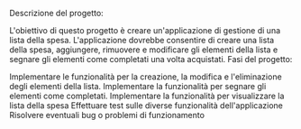 Descrizione del progetto:

L'obiettivo di questo progetto è creare un'applicazione di gestione di una lista della spesa. L'applicazione dovrebbe consentire di creare una lista della spesa, aggiungere, rimuovere e modificare gli elementi della lista e segnare gli elementi come completati una volta acquistati.
Fasi del progetto:

Implementare le funzionalità per la creazione, la modifica e l'eliminazione degli elementi della lista.
Implementare la funzionalità per segnare gli elementi come completati.
Implementare la funzionalità per visualizzare la lista della spesa
Effettuare test sulle diverse funzionalità dell'applicazione
Risolvere eventuali bug o problemi di funzionamento
